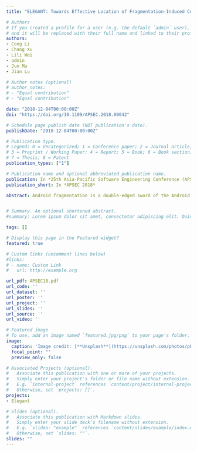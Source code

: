 ```yaml
---
title: "ELEGANT: Towards Effective Location of Fragmentation-Induced Compatibility Issues for Android Apps"

# Authors
# If you created a profile for a user (e.g. the default `admin` user), write the username (folder name) here 
# and it will be replaced with their full name and linked to their profile.
authors:
- Cong Li
- Chang Xu
- Lili Wei
- admin
- Jun Ma
- Jian Lu

# Author notes (optional)
# author_notes:
# - "Equal contribution"
# - "Equal contribution"

date: "2018-12-04T00:00:00Z"
doi: "https://doi.org/10.1109/APSEC.2018.00042"

# Schedule page publish date (NOT publication's date).
publishDate: "2018-12-04T00:00:00Z"

# Publication type.
# Legend: 0 = Uncategorized; 1 = Conference paper; 2 = Journal article;
# 3 = Preprint / Working Paper; 4 = Report; 5 = Book; 6 = Book section;
# 7 = Thesis; 8 = Patent
publication_types: ["1"]

# Publication name and optional abbreviated publication name.
publication: In *25th Asia-Pacific Software Engineering Conference (APSEC)*
publication_short: In *APSEC 2018*

abstract: Android fragmentation is a double-edged sword of the Android ecosystem. On the one hand, it promotes Android's prevalence. On the other hand, the numerous combinations of various system versions, customized features, system drivers, and device models make it infeasible, if not impossible, for developers to exhaustively test their apps for potential compatibility issues. Previous research has proposed promising techniques for detecting these issues. However, they suffer from severe false positive problems due to their lack of third-party library detection or imprecise program analysis. In this paper, we present ELEGANT, an automated tool to effectively detect and locate fragmentation-induced compatibility issues for Android apps. ELEGANT exploits whitelist-enhanced or obfuscation-insensitive techniques to detect and alleviate the impact of third-party libraries on the analysis precision, and uses a three-step static detection algorithm to increase the precision of its program analysis. We experimentally evaluated ELEGANT with 22 real-world popular Android apps. The experimental results confirmed ELEGANT's effectiveness on detecting and locating Android fragmentation-induced compatibility issues, as well as realizing an impressive reduction on false positives by around 70%.


# Summary. An optional shortened abstract.
#summary: Lorem ipsum dolor sit amet, consectetur adipiscing elit. Duis posuere tellus ac convallis placerat. Proin tincidunt magna sed ex sollicitudin condimentum.

tags: []

# Display this page in the Featured widget?
featured: true

# Custom links (uncomment lines below)
#links:
# - name: Custom Link
#   url: http://example.org

url_pdf: APSEC18.pdf
url_code: ''
url_dataset: ''
url_poster: ''
url_project: ''
url_slides: ''
url_source: ''
url_video: ''

# Featured image
# To use, add an image named `featured.jpg/png` to your page's folder. 
image:
  caption: 'Image credit: [**Unsplash**](https://unsplash.com/photos/pLCdAaMFLTE)'
  focal_point: ""
  preview_only: false

# Associated Projects (optional).
#   Associate this publication with one or more of your projects.
#   Simply enter your project's folder or file name without extension.
#   E.g. `internal-project` references `content/project/internal-project/index.md`.
#   Otherwise, set `projects: []`.
projects:
- Elegant

# Slides (optional).
#   Associate this publication with Markdown slides.
#   Simply enter your slide deck's filename without extension.
#   E.g. `slides: "example"` references `content/slides/example/index.md`.
#   Otherwise, set `slides: ""`.
slides: ""
---
```



